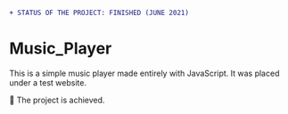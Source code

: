 
```diff
+ STATUS OF THE PROJECT: FINISHED (JUNE 2021)
```

# Music_Player

This is a simple music player made entirely with JavaScript. It was placed under a test website.


&#x1F539; The project is achieved.
